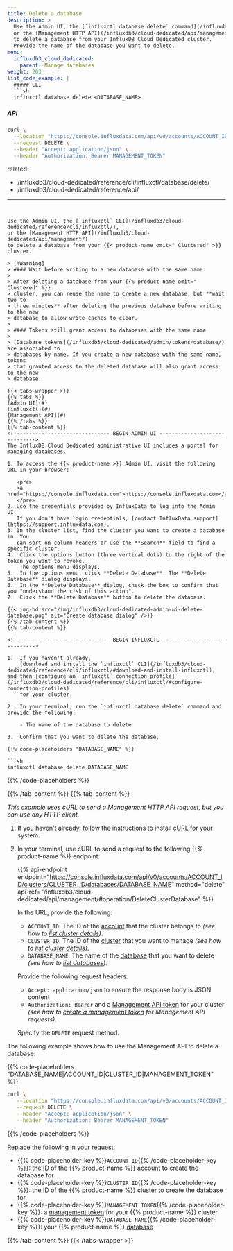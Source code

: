 ```yaml
---
title: Delete a database
description: >
  Use the Admin UI, the [`influxctl database delete` command](/influxdb3/cloud-dedicated/reference/cli/influxctl/database/delete/),
  or the [Management HTTP API](/influxdb3/cloud-dedicated/api/management/)
  to delete a database from your InfluxDB Cloud Dedicated cluster.
  Provide the name of the database you want to delete.
menu:
  influxdb3_cloud_dedicated:
    parent: Manage databases
weight: 203
list_code_example: |
  ##### CLI
  ```sh
  influxctl database delete <DATABASE_NAME>
  ```

  ##### API
  ```sh
  curl \
    --location "https://console.influxdata.com/api/v0/accounts/ACCOUNT_ID/clusters/CLUSTER_ID/databases/DATABASE_NAME" \
    --request DELETE \
    --header "Accept: application/json" \
    --header "Authorization: Bearer MANAGEMENT_TOKEN"
  ```
related:
  - /influxdb3/cloud-dedicated/reference/cli/influxctl/database/delete/
  - /influxdb3/cloud-dedicated/reference/api/
---
```


Use the Admin UI, the [`influxctl` CLI](/influxdb3/cloud-dedicated/reference/cli/influxctl/),
or the [Management HTTP API](/influxdb3/cloud-dedicated/api/management/)
to delete a database from your {{< product-name omit=" Clustered" >}} cluster.

> [!Warning]
> #### Wait before writing to a new database with the same name
>
> After deleting a database from your {{% product-name omit=" Clustered" %}}
> cluster, you can reuse the name to create a new database, but **wait two to
> three minutes** after deleting the previous database before writing to the new
> database to allow write caches to clear.
>
> #### Tokens still grant access to databases with the same name
>
> [Database tokens](/influxdb3/cloud-dedicated/admin/tokens/database/) are associated to
> databases by name. If you create a new database with the same name, tokens
> that granted access to the deleted database will also grant access to the new
> database.

{{< tabs-wrapper >}}
{{% tabs %}}
[Admin UI](#)
[influxctl](#)
[Management API](#)
{{% /tabs %}}
{{% tab-content %}}
<!------------------------------- BEGIN ADMIN UI ------------------------------>
The InfluxDB Cloud Dedicated administrative UI includes a portal for
managing databases.

1. To access the {{< product-name >}} Admin UI, visit the following URL in your browser:

   <pre>
   <a href="https://console.influxdata.com">https://console.influxdata.com</a>
   </pre>
2. Use the credentials provided by InfluxData to log into the Admin UI.
   If you don't have login credentials, [contact InfluxData support](https://support.influxdata.com).
3. In the cluster list, find the cluster you want to create a database in. You
   can sort on column headers or use the **Search** field to find a specific cluster.
4.  Click the options button (three vertical dots) to the right of the token you want to revoke.
    The options menu displays.
5.  In the options menu, click **Delete Database**. The **Delete Database** dialog displays. 
6.  In the **Delete Database** dialog, check the box to confirm that you "understand the risk of this action".
7.  Click the **Delete Database** button to delete the database.

{{< img-hd src="/img/influxdb3/cloud-dedicated-admin-ui-delete-database.png" alt="Create database dialog" />}} 
{{% /tab-content %}}
{{% tab-content %}}

<!------------------------------- BEGIN INFLUXCTL ----------------------------->

1.  If you haven't already,
    [download and install the `influxctl` CLI](/influxdb3/cloud-dedicated/reference/cli/influxctl/#download-and-install-influxctl), and then [configure an `influxctl` connection profile](/influxdb3/cloud-dedicated/reference/cli/influxctl/#configure-connection-profiles) 
    for your cluster.

2.  In your terminal, run the `influxctl database delete` command and provide the following:

    - The name of the database to delete

3.  Confirm that you want to delete the database.

{{% code-placeholders "DATABASE_NAME" %}}

```sh
influxctl database delete DATABASE_NAME
```

{{% /code-placeholders %}}

<!-------------------------------- END INFLUXCTL ------------------------------>
{{% /tab-content %}}
{{% tab-content %}}
<!------------------------------- BEGIN cURL ---------------------------------->

_This example uses [cURL](https://curl.se/) to send a Management HTTP API request, but you can use any HTTP client._

1.  If you haven't already, follow the instructions to [install cURL](https://everything.curl.dev/install/index.html) for your system.
2.  In your terminal, use cURL to send a request to the following {{% product-name %}} endpoint:

    {{% api-endpoint endpoint="https://console.influxdata.com/api/v0/accounts/ACCOUNT_ID/clusters/CLUSTER_ID/databases/DATABASE_NAME" method="delete" api-ref="/influxdb3/cloud-dedicated/api/management/#operation/DeleteClusterDatabase" %}}

    In the URL, provide the following:

    - `ACCOUNT_ID`: The ID of the [account](/influxdb3/cloud-dedicated/get-started/setup/#request-an-influxdb-cloud-dedicated-cluster) 
      that the cluster belongs to _(see how to [list cluster details](/influxdb3/cloud-dedicated/admin/clusters/list/#detailed-output-in-json))_.
    - `CLUSTER_ID`: The ID of the [cluster](/influxdb3/cloud-dedicated/get-started/setup/#request-an-influxdb-cloud-dedicated-cluster) 
      that you want to manage _(see how to [list cluster details](/influxdb3/cloud-dedicated/admin/clusters/list/#detailed-output-in-json))_.
    - `DATABASE_NAME`: The name of the [database](/influxdb3/cloud-dedicated/admin/databases/)
      that you want to delete _(see how to [list databases](/influxdb3/cloud-dedicated/admin/databases/list/))_.

    Provide the following request headers:

    - `Accept: application/json` to ensure the response body is JSON content
    - `Authorization: Bearer` and a [Management API token](/influxdb3/cloud-dedicated/admin/tokens/management/) for your cluster _(see how to [create a management token](/influxdb3/cloud-dedicated/admin/tokens/management/) for Management API requests)_.

    Specify the `DELETE` request method.

The following example shows how to use the Management API to delete a database:

{{% code-placeholders "DATABASE_NAME|ACCOUNT_ID|CLUSTER_ID|MANAGEMENT_TOKEN" %}}

```sh
curl \
   --location "https://console.influxdata.com/api/v0/accounts/ACCOUNT_ID/clusters/CLUSTER_ID/databases/DATABASE_NAME" \
   --request DELETE \
   --header "Accept: application/json" \
   --header "Authorization: Bearer MANAGEMENT_TOKEN"
```

{{% /code-placeholders %}}

Replace the following in your request:

- {{% code-placeholder-key %}}`ACCOUNT_ID`{{% /code-placeholder-key %}}: the ID of the {{% product-name %}} [account](/influxdb3/cloud-dedicated/get-started/setup/#request-an-influxdb-cloud-dedicated-cluster) to create the database for
- {{% code-placeholder-key %}}`CLUSTER_ID`{{% /code-placeholder-key %}}: the ID of the {{% product-name %}} [cluster](/influxdb3/cloud-dedicated/get-started/setup/#request-an-influxdb-cloud-dedicated-cluster) to create the database for
- {{% code-placeholder-key %}}`MANAGEMENT TOKEN`{{% /code-placeholder-key %}}: a [management token](/influxdb3/cloud-dedicated/admin/tokens/management/) for your {{% product-name %}} cluster
- {{% code-placeholder-key %}}`DATABASE_NAME`{{% /code-placeholder-key %}}: your {{% product-name %}} [database](/influxdb3/cloud-dedicated/admin/databases/)
<!------------------------------- END cURL ------------------------------------>
{{% /tab-content %}}
{{< /tabs-wrapper >}}
